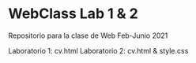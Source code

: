 # WebClass Lab 1 & 2
Repositorio para la clase de Web Feb-Junio 2021

Laboratorio 1: cv.html
Laboratorio 2: cv.html & style.css
